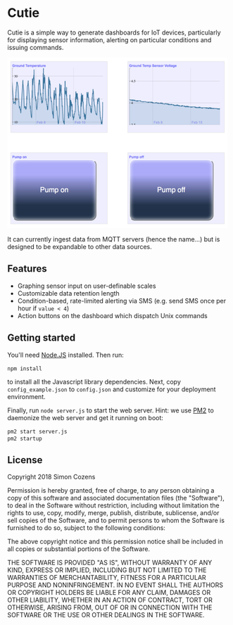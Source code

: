 # Cutie

Cutie is a simple way to generate dashboards for IoT devices, particularly for displaying sensor information, alerting on particular conditions and issuing commands.

![Sample Cutie dashboard](cutie.png "Example dashboard")

It can currently ingest data from MQTT servers (hence the name...) but is designed to be expandable to other data sources.

## Features

* Graphing sensor input on user-definable scales
* Customizable data retention length
* Condition-based, rate-limited alerting via SMS (e.g. send SMS once per hour if `value < 4`)
* Action buttons on the dashboard which dispatch Unix commands

## Getting started

You'll need [Node.JS](https://nodejs.org/) installed. Then run:

```
npm install
```

to install all the Javascript library dependencies. Next, copy `config_example.json` to `config.json` and customize for your deployment environment.

Finally, run `node server.js` to start the web server. Hint: we use [PM2](http://pm2.keymetrics.io) to daemonize the web server and get it running on boot:

```
pm2 start server.js
pm2 startup
```

## License

Copyright 2018 Simon Cozens

Permission is hereby granted, free of charge, to any person obtaining a copy of this software and associated documentation files (the "Software"), to deal in the Software without restriction, including without limitation the rights to use, copy, modify, merge, publish, distribute, sublicense, and/or sell copies of the Software, and to permit persons to whom the Software is furnished to do so, subject to the following conditions:

The above copyright notice and this permission notice shall be included in all copies or substantial portions of the Software.

THE SOFTWARE IS PROVIDED "AS IS", WITHOUT WARRANTY OF ANY KIND, EXPRESS OR IMPLIED, INCLUDING BUT NOT LIMITED TO THE WARRANTIES OF MERCHANTABILITY, FITNESS FOR A PARTICULAR PURPOSE AND NONINFRINGEMENT. IN NO EVENT SHALL THE AUTHORS OR COPYRIGHT HOLDERS BE LIABLE FOR ANY CLAIM, DAMAGES OR OTHER LIABILITY, WHETHER IN AN ACTION OF CONTRACT, TORT OR OTHERWISE, ARISING FROM, OUT OF OR IN CONNECTION WITH THE SOFTWARE OR THE USE OR OTHER DEALINGS IN THE SOFTWARE.